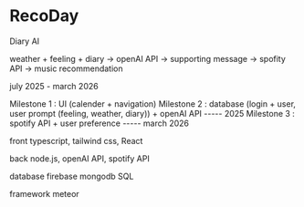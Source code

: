 # RecoDay
Diary AI

weather + feeling + diary -> openAI API -> supporting message -> spofity API -> music recommendation


july 2025 - march 2026

Milestone 1 : UI (calender + navigation)
Milestone 2 : database (login + user, user prompt (feeling, weather, diary)) + openAI API 
----- 2025
Milestone 3 : spotify API + user preference
----- march 2026


front
typescript, tailwind css, React

back
node.js, openAI API, spotify API

database
firebase
mongodb
SQL

framework
meteor


